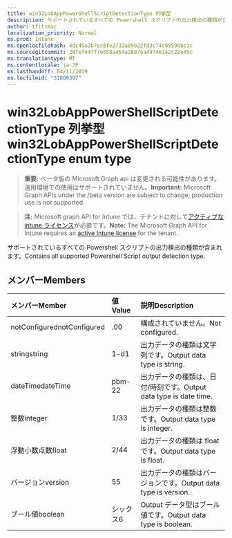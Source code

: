 ```yaml
---
title: win32LobAppPowerShellScriptDetectionType 列挙型
description: サポートされているすべての Powershell スクリプトの出力検出の種類が含まれます。
author: tfitzmac
localization_priority: Normal
ms.prod: Intune
ms.openlocfilehash: 4dc45a3b7ec8fe2732a89022fd3c74c0959bbc1c
ms.sourcegitcommit: 20fef447f7e658a454a3887ea49746142c22e45c
ms.translationtype: MT
ms.contentlocale: ja-JP
ms.lasthandoff: 04/11/2019
ms.locfileid: "31809397"
---
```

# <a name="win32lobapppowershellscriptdetectiontype-enum-type"></a><span data-ttu-id="6bc98-103">win32LobAppPowerShellScriptDetectionType 列挙型</span><span class="sxs-lookup"><span data-stu-id="6bc98-103">win32LobAppPowerShellScriptDetectionType enum type</span></span>

> <span data-ttu-id="6bc98-104">**重要:** ベータ版の Microsoft Graph api は変更される可能性があります。運用環境での使用はサポートされていません。</span><span class="sxs-lookup"><span data-stu-id="6bc98-104">**Important:** Microsoft Graph APIs under the /beta version are subject to change; production use is not supported.</span></span>

> <span data-ttu-id="6bc98-105">**注:** Microsoft graph API for Intune では、テナントに対して[アクティブな intune ライセンス](https://go.microsoft.com/fwlink/?linkid=839381)が必要です。</span><span class="sxs-lookup"><span data-stu-id="6bc98-105">**Note:** The Microsoft Graph API for Intune requires an [active Intune license](https://go.microsoft.com/fwlink/?linkid=839381) for the tenant.</span></span>

<span data-ttu-id="6bc98-106">サポートされているすべての Powershell スクリプトの出力検出の種類が含まれます。</span><span class="sxs-lookup"><span data-stu-id="6bc98-106">Contains all supported Powershell Script output detection type.</span></span>

## <a name="members"></a><span data-ttu-id="6bc98-107">メンバー</span><span class="sxs-lookup"><span data-stu-id="6bc98-107">Members</span></span>
|<span data-ttu-id="6bc98-108">メンバー</span><span class="sxs-lookup"><span data-stu-id="6bc98-108">Member</span></span>|<span data-ttu-id="6bc98-109">値</span><span class="sxs-lookup"><span data-stu-id="6bc98-109">Value</span></span>|<span data-ttu-id="6bc98-110">説明</span><span class="sxs-lookup"><span data-stu-id="6bc98-110">Description</span></span>|
|:---|:---|:---|
|<span data-ttu-id="6bc98-111">notConfigured</span><span class="sxs-lookup"><span data-stu-id="6bc98-111">notConfigured</span></span>|<span data-ttu-id="6bc98-112">.0</span><span class="sxs-lookup"><span data-stu-id="6bc98-112">0</span></span>|<span data-ttu-id="6bc98-113">構成されていません。</span><span class="sxs-lookup"><span data-stu-id="6bc98-113">Not configured.</span></span>|
|<span data-ttu-id="6bc98-114">string</span><span class="sxs-lookup"><span data-stu-id="6bc98-114">string</span></span>|<span data-ttu-id="6bc98-115">1-d</span><span class="sxs-lookup"><span data-stu-id="6bc98-115">1</span></span>|<span data-ttu-id="6bc98-116">出力データの種類は文字列です。</span><span class="sxs-lookup"><span data-stu-id="6bc98-116">Output data type is string.</span></span>|
|<span data-ttu-id="6bc98-117">dateTime</span><span class="sxs-lookup"><span data-stu-id="6bc98-117">dateTime</span></span>|<span data-ttu-id="6bc98-118">pbm-2</span><span class="sxs-lookup"><span data-stu-id="6bc98-118">2</span></span>|<span data-ttu-id="6bc98-119">出力データの種類は、日付/時刻です。</span><span class="sxs-lookup"><span data-stu-id="6bc98-119">Output data type is date time.</span></span>|
|<span data-ttu-id="6bc98-120">整数</span><span class="sxs-lookup"><span data-stu-id="6bc98-120">integer</span></span>|<span data-ttu-id="6bc98-121">1/3</span><span class="sxs-lookup"><span data-stu-id="6bc98-121">3</span></span>|<span data-ttu-id="6bc98-122">出力データの種類は整数です。</span><span class="sxs-lookup"><span data-stu-id="6bc98-122">Output data type is integer.</span></span>|
|<span data-ttu-id="6bc98-123">浮動小数点数</span><span class="sxs-lookup"><span data-stu-id="6bc98-123">float</span></span>|<span data-ttu-id="6bc98-124">2/4</span><span class="sxs-lookup"><span data-stu-id="6bc98-124">4</span></span>|<span data-ttu-id="6bc98-125">出力データの種類は float です。</span><span class="sxs-lookup"><span data-stu-id="6bc98-125">Output data type is float.</span></span>|
|<span data-ttu-id="6bc98-126">バージョン</span><span class="sxs-lookup"><span data-stu-id="6bc98-126">version</span></span>|<span data-ttu-id="6bc98-127">5</span><span class="sxs-lookup"><span data-stu-id="6bc98-127">5</span></span>|<span data-ttu-id="6bc98-128">出力データの種類はバージョンです。</span><span class="sxs-lookup"><span data-stu-id="6bc98-128">Output data type is version.</span></span>|
|<span data-ttu-id="6bc98-129">ブール値</span><span class="sxs-lookup"><span data-stu-id="6bc98-129">boolean</span></span>|<span data-ttu-id="6bc98-130">シックス</span><span class="sxs-lookup"><span data-stu-id="6bc98-130">6</span></span>|<span data-ttu-id="6bc98-131">Output データ型はブール値です。</span><span class="sxs-lookup"><span data-stu-id="6bc98-131">Output data type is boolean.</span></span>|





